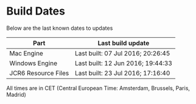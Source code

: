 # Build Dates

Below are the last known dates to updates

Part | Last build update
-----|-----
Mac Engine | Last built: 07 Jul 2016; 20:26:45
Windows Engine | Last built: 12 Jun 2016; 19:44:33
JCR6 Resource Files | Last built: 23 Jul 2016; 17:16:40
All times are in CET (Central European Time: Amsterdam, Brussels, Paris, Madrid)



